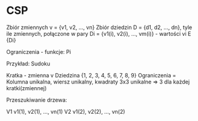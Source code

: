 # CSP

Zbiór zmiennych v = {v1, v2, ..., vn}
Zbiór dziedzin D = {d1, d2, ..., dn}, tyle ile zmiennych, połączone w pary
Di = {v1(i), v2(i), ..., vm(i)} - wartości
vi E {Di}

Ograniczenia - funkcje: Pi 

Przykład: Sudoku

Kratka - zmienna v
Dziedzina {1, 2, 3, 4, 5, 6, 7, 8, 9}
Ograniczenia = Kolumna unikalna, wiersz unikalny, kwadraty 3x3 unikalne => 3 dla każdej kratki(zmiennej)

Przeszukiwanie drzewa:

V1 v1(1), v2(1), ..., vn(1)
V2 v1(2), v2(2), ..., vn(2)

